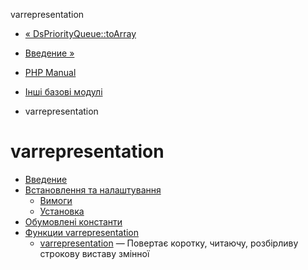 varrepresentation

-   [« DsPriorityQueue::toArray](ds-priorityqueue.toarray.html)
    
-   [Введение »](intro.var_representation.md)
    
-   [PHP Manual](index.md)
    
-   [Інші базові модулі](refs.basic.other.md)
    
-   varrepresentation
    

# varrepresentation

-   [Введение](intro.var_representation.md)
-   [Встановлення та налаштування](var-representation.setup.html)
    -   [Вимоги](var-representation.requirements.html)
    -   [Установка](var-representation.installation.html)
-   [Обумовлені константи](var-representation.constants.html)
-   [Функции varrepresentation](ref.var-representation.html)
    -   [varrepresentation](function.var-representation.html) — Повертає коротку, читаючу, розбірливу строкову виставу змінної